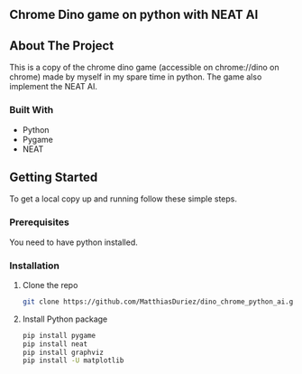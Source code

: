 ## Chrome Dino game on python with NEAT AI

<!-- ABOUT THE PROJECT -->
## About The Project

This is a copy of the chrome dino game (accessible on chrome://dino on chrome) made by myself in my spare time in python. The game also implement the NEAT AI.


### Built With

* []()Python
* []()Pygame
* []()NEAT



<!-- GETTING STARTED -->
## Getting Started

To get a local copy up and running follow these simple steps.

### Prerequisites

You need to have python installed.

### Installation

1. Clone the repo
   ```sh
   git clone https://github.com/MatthiasDuriez/dino_chrome_python_ai.git
   ```
2. Install Python package
   ```sh
   pip install pygame
   pip install neat
   pip install graphviz
   pip install -U matplotlib
   ```

